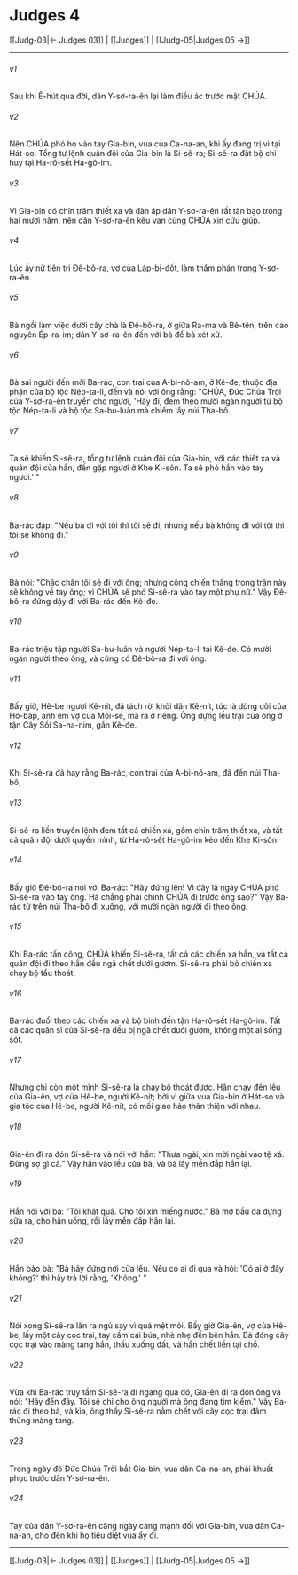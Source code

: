 # Judges 4

[[Judg-03|← Judges 03]] | [[Judges]] | [[Judg-05|Judges 05 →]]
***



###### v1 
Sau khi Ê-hút qua đời, dân Y-sơ-ra-ên lại làm điều ác trước mặt CHÚA. 

###### v2 
Nên CHÚA phó họ vào tay Gia-bin, vua của Ca-na-an, khi ấy đang trị vì tại Hát-so. Tổng tư lệnh quân đội của Gia-bin là Si-sê-ra; Si-sê-ra đặt bộ chỉ huy tại Ha-rô-sết Ha-gô-im. 

###### v3 
Vì Gia-bin có chín trăm thiết xa và đàn áp dân Y-sơ-ra-ên rất tàn bạo trong hai mươi năm, nên dân Y-sơ-ra-ên kêu van cùng CHÚA xin cứu giúp. 

###### v4 
Lúc ấy nữ tiên tri Đê-bô-ra, vợ của Láp-bi-đốt, làm thẩm phán trong Y-sơ-ra-ên. 

###### v5 
Bà ngồi làm việc dưới cây chà là Đê-bô-ra, ở giữa Ra-ma và Bê-tên, trên cao nguyên Ép-ra-im; dân Y-sơ-ra-ên đến với bà để bà xét xử. 

###### v6 
Bà sai người đến mời Ba-rác, con trai của A-bi-nô-am, ở Kê-đe, thuộc địa phận của bộ tộc Nép-ta-li, đến và nói với ông rằng: "CHÚA, Đức Chúa Trời của Y-sơ-ra-ên truyền cho ngươi, 'Hãy đi, đem theo mười ngàn người từ bộ tộc Nép-ta-li và bộ tộc Sa-bu-luân mà chiếm lấy núi Tha-bô. 

###### v7 
Ta sẽ khiến Si-sê-ra, tổng tư lệnh quân đội của Gia-bin, với các thiết xa và quân đội của hắn, đến gặp ngươi ở Khe Ki-sôn. Ta sẽ phó hắn vào tay ngươi.' " 

###### v8 
Ba-rác đáp: "Nếu bà đi với tôi thì tôi sẽ đi, nhưng nếu bà không đi với tôi thì tôi sẽ không đi." 

###### v9 
Bà nói: "Chắc chắn tôi sẽ đi với ông; nhưng công chiến thắng trong trận này sẽ không về tay ông; vì CHÚA sẽ phó Si-sê-ra vào tay một phụ nữ." Vậy Đê-bô-ra đứng dậy đi với Ba-rác đến Kê-đe. 

###### v10 
Ba-rác triệu tập người Sa-bu-luân và người Nép-ta-li tại Kê-đe. Có mười ngàn người theo ông, và cũng có Đê-bô-ra đi với ông. 

###### v11 
Bấy giờ, Hê-be người Kê-nít, đã tách rời khỏi dân Kê-nít, tức là dòng dõi của Hô-báp, anh em vợ của Môi-se, mà ra ở riêng. Ông dựng lều trại của ông ở tận Cây Sồi Sa-na-nim, gần Kê-đe. 

###### v12 
Khi Si-sê-ra đã hay rằng Ba-rác, con trai của A-bi-nô-am, đã đến núi Tha-bô, 

###### v13 
Si-sê-ra liền truyền lệnh đem tất cả chiến xa, gồm chín trăm thiết xa, và tất cả quân đội dưới quyền mình, từ Ha-rô-sết Ha-gô-im kéo đến Khe Ki-sôn. 

###### v14 
Bấy giờ Đê-bô-ra nói với Ba-rác: "Hãy đứng lên! Vì đây là ngày CHÚA phó Si-sê-ra vào tay ông. Há chẳng phải chính CHÚA đi trước ông sao?" Vậy Ba-rác từ trên núi Tha-bô đi xuống, với mười ngàn người đi theo ông. 

###### v15 
Khi Ba-rác tấn công, CHÚA khiến Si-sê-ra, tất cả các chiến xa hắn, và tất cả quân đội đi theo hắn đều ngã chết dưới gươm. Si-sê-ra phải bỏ chiến xa chạy bộ tẩu thoát. 

###### v16 
Ba-rác đuổi theo các chiến xa và bộ binh đến tận Ha-rô-sết Ha-gô-im. Tất cả các quân sĩ của Si-sê-ra đều bị ngã chết dưới gươm, không một ai sống sót. 

###### v17 
Nhưng chỉ còn một mình Si-sê-ra là chạy bộ thoát được. Hắn chạy đến lều của Gia-ên, vợ của Hê-be, người Kê-nít; bởi vì giữa vua Gia-bin ở Hát-so và gia tộc của Hê-be, người Kê-nít, có mối giao hảo thân thiện với nhau. 

###### v18 
Gia-ên đi ra đón Si-sê-ra và nói với hắn: "Thưa ngài, xin mời ngài vào tệ xá. Đừng sợ gì cả." Vậy hắn vào lều của bà, và bà lấy mền đắp hắn lại. 

###### v19 
Hắn nói với bà: "Tôi khát quá. Cho tôi xin miếng nước." Bà mở bầu da đựng sữa ra, cho hắn uống, rồi lấy mền đắp hắn lại. 

###### v20 
Hắn bảo bà: "Bà hãy đứng nơi cửa lều. Nếu có ai đi qua và hỏi: 'Có ai ở đây không?' thì hãy trả lời rằng, 'Không.' " 

###### v21 
Nói xong Si-sê-ra lăn ra ngủ say vì quá mệt mỏi. Bấy giờ Gia-ên, vợ của Hê-be, lấy một cây cọc trại, tay cầm cái búa, nhè nhẹ đến bên hắn. Bà đóng cây cọc trại vào màng tang hắn, thấu xuống đất, và hắn chết liền tại chỗ. 

###### v22 
Vừa khi Ba-rác truy tầm Si-sê-ra đi ngang qua đó, Gia-ên đi ra đón ông và nói: "Hãy đến đây. Tôi sẽ chỉ cho ông người mà ông đang tìm kiếm." Vậy Ba-rác đi theo bà, và kìa, ông thấy Si-sê-ra nằm chết với cây cọc trại đâm thủng màng tang. 

###### v23 
Trong ngày đó Đức Chúa Trời bắt Gia-bin, vua dân Ca-na-an, phải khuất phục trước dân Y-sơ-ra-ên. 

###### v24 
Tay của dân Y-sơ-ra-ên càng ngày càng mạnh đối với Gia-bin, vua dân Ca-na-an, cho đến khi họ tiêu diệt vua ấy đi.

***
[[Judg-03|← Judges 03]] | [[Judges]] | [[Judg-05|Judges 05 →]]
